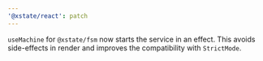 ```yaml
---
'@xstate/react': patch
---
```


`useMachine` for `@xstate/fsm` now starts the service in an effect. This avoids side-effects in render and improves the compatibility with `StrictMode`.
